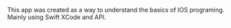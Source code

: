 This app was created as a way to understand the basics of IOS programing. 
Mainly using Swift XCode and API.

